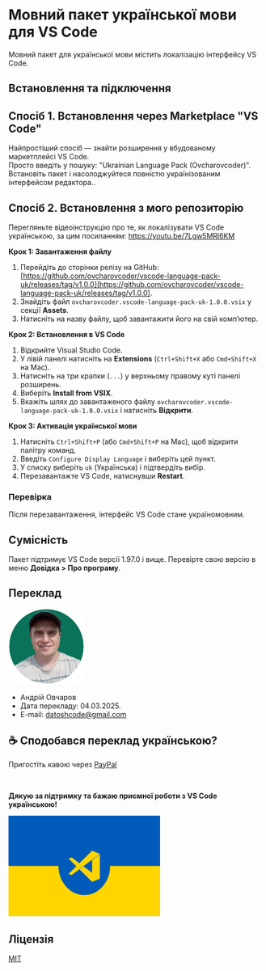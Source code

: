 # Мовний пакет української мови для VS Code

Мовний пакет для української мови містить локалізацію інтерфейсу VS Code.

## Встановлення та підключення
## Спосіб 1. Встановлення через Marketplace "VS Code"
Найпростіший спосіб — знайти розширення у вбудованому маркетплейсі VS Code.<br> Просто введіть у пошуку: "Ukrainian Language Pack (Ovcharovcoder)".<br>Встановіть пакет і насолоджуйтеся повністю українізованим інтерфейсом редактора..

## Спосіб 2. Встановлення з мого репозиторію
Перегляньте відеоінструкцію про те, як локалізувати VS Code українською, за цим посиланням: https://youtu.be/7Lgw5MRl6KM  

**Крок 1: Завантаження файлу**

1. Перейдіть до сторінки релізу на GitHub:  
   [https://github.com/ovcharovcoder/vscode-language-pack-uk/releases/tag/v1.0.0](https://github.com/ovcharovcoder/vscode-language-pack-uk/releases/tag/v1.0.0).
2. Знайдіть файл `ovcharovcoder.vscode-language-pack-uk-1.0.0.vsix` у секції **Assets**.
3. Натисніть на назву файлу, щоб завантажити його на свій комп’ютер.

**Крок 2: Встановлення в VS Code**

1. Відкрийте Visual Studio Code.
2. У лівій панелі натисніть на **Extensions** (`Ctrl+Shift+X` або `Cmd+Shift+X` на Mac).
3. Натисніть на три крапки (`...`) у верхньому правому куті панелі розширень.
4. Виберіть **Install from VSIX**.
5. Вкажіть шлях до завантаженого файлу `ovcharovcoder.vscode-language-pack-uk-1.0.0.vsix` і натисніть **Відкрити**.

**Крок 3: Активація української мови**

1. Натисніть `Ctrl+Shift+P` (або `Cmd+Shift+P` на Mac), щоб відкрити палітру команд.
2. Введіть `Configure Display Language` і виберіть цей пункт.
3. У списку виберіть `uk` (Українська) і підтвердіть вибір.
4. Перезавантажте VS Code, натиснувши **Restart**.

### Перевірка

Після перезавантаження, інтерфейс VS Code стане україномовним.

## Сумісність

Пакет підтримує VS Code версії 1.97.0 і вище. Перевірте свою версію в меню **Довідка > Про програму**.

## Переклад
<img src="avatar.png" alt="Andriy Ovcharov" width="150px">

- Андрій Овчаров
- Дата перекладу: 04.03.2025.
- E-mail: datoshcode@gmail.com


## ☕ Сподобався переклад українською? 
Пригостіть кавою через [PayPal](https://www.paypal.com/donate/?business=datoshcode@gmail.com)

<br>

**Дякую за підтримку та бажаю приємної роботи з VS Code українською!**

<img src="1.jpg" style="width: 300px" alt="banner">

 ## Ліцензія

<a href="LICENSE">MIT</a>

